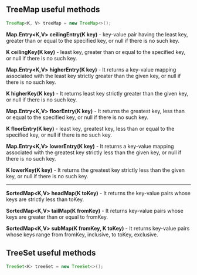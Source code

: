 ## TreeMap useful methods

```java
TreeMap<K, V> treeMap = new TreeMap<>();
```

**Map.Entry<K,V> ceilingEntry(K key)** - key-value pair having the least key, greater than or equal to the specified key, or null if there is no such key. 

**K ceilingKey(K key)** - least key, greater than or equal to the specified key, or null if there is no such key.

**Map.Entry<K,V> higherEntry(K key)**	- It returns a key-value mapping associated with the least key strictly greater than the given key, or null if there is no such key.

**K higherKey(K key)**	- It returns least key strictly greater than the given key, or null if there is no such key.

**Map.Entry<K,V> floorEntry(K key)**	- It returns the greatest key, less than or equal to the specified key, or null if there is no such key.

**K floorEntry(K key)** - least key, greatest key, less than or equal to the specified key, or null if there is no such key.

**Map.Entry<K,V> lowerEntry(K key)** -	It returns a key-value mapping associated with the greatest key strictly less than the given key, or null if there is no such key.

**K lowerKey(K key)**	- It returns the greatest key strictly less than the given key, or null if there is no such key.

-----
**SortedMap<K,V> headMap(K toKey)**	-	It returns the key-value pairs whose keys are strictly less than toKey.

**SortedMap<K,V> tailMap(K fromKey)**	- It returns key-value pairs whose keys are greater than or equal to fromKey.

**SortedMap<K,V> subMap(K fromKey, K toKey)** - It returns key-value pairs whose keys range from fromKey, inclusive, to toKey, exclusive.

## TreeSet useful methods

```java
TreeSet<K> treeSet = new TreeSet<>();
```
